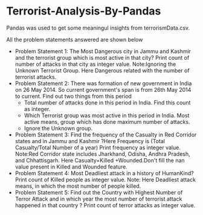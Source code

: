 # Terrorist-Analysis-By-Pandas

Pandas was used to get some meaningul insights from terrorismData.csv.

All the problem statements answered are shown below

- Problem Statement 1: The Most Dangerous city in Jammu and Kashmir and the terrorist group which is most active in that city? Print count of number of attacks in that city as integer value. Note:Ignoring the Unknown Terrorist Group. Here Dangerous related with the number of terrorist attacks.
- Problem Statement 2: There was formation of new government in India on 26 May 2014. So current government's span is from 26th May 2014 to current. Find out two things from this period
   - Total number of attacks done in this period in India. Find this count as integer.
   - Which Terrorist group was most active in this period in India. Most active means, group which has done maximum number of attacks.
   - Ignore the Unknown group.
- Problem Statement 3: Find the frequency of the Casualty in Red Corridor states and in Jammu and Kashmir ?Here Frequency is (Total Casualty/Total Number of a year) Print frequency as integer value. Note:Red Corridor state includes Jharkhand, Odisha, Andhra Pradesh, and Chhattisgarh. Here Casualty=Killed +Wounded.Don't fill the nan value present in Killed and Wounded feature.
- Problem Statement 4: Most Deadliest attack in a history of HumanKind? Print count of Killed people as integer value. Note: Here Deadliest attack means, in which the most number of people killed.
- Problem Statement 5: Find out the Country with Highest Number of Terror Attack and in which year the most number of terrorist attack happened in that country ? Print count of terror attacks as integer value.
